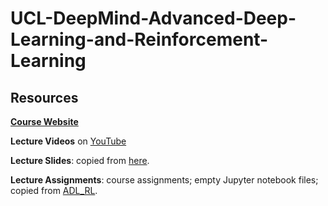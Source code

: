 # UCL-DeepMind-Advanced-Deep-Learning-and-Reinforcement-Learning


## Resources
[**Course Website**](http://www.cs.ucl.ac.uk/?id=9945)

**Lecture Videos** on [YouTube](https://www.youtube.com/watch?v=iOh7QUZGyiU&list=PLqYmG7hTraZDNJre23vqCGIVpfZ_K2RZs)

**Lecture Slides**: copied from [here](https://github.com/RylanSchaeffer/ucl-adv-dl-rl).

**Lecture Assignments**: course assignments; empty Jupyter notebook files; copied from [ADL_RL](https://github.com/YidingYu/ADL_RL).


